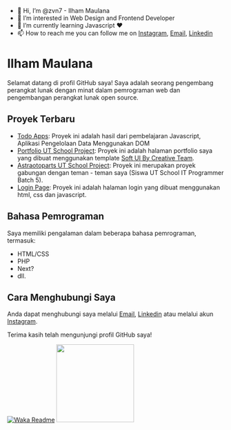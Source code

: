 - 👋 Hi, I’m @zvn7 - Ilham Maulana
- 👀 I’m interested in Web Design and Frontend Developer
- 🌱 I’m currently learning Javascript ❤️
- 📫 How to reach me you can follow me on [Instagram](https://instagram.com/ilhammaul7), [Email](aammaul7@gmail.com), [Linkedin](https://www.linkedin.com/in/ilham-maul/)

<!---
zvn7/zvn7 is a ✨ special ✨ repository because its `README.md` (this file) appears on your GitHub profile.
You can click the Preview link to take a look at your changes.
--->
<!---[README.md](https://github.com/zvn7/zvn7/files/12818869/README.md)--->

# Ilham Maulana

Selamat datang di profil GitHub saya! Saya adalah seorang pengembang perangkat lunak dengan minat dalam pemrograman web dan pengembangan perangkat lunak open source.

## Proyek Terbaru

- [Todo Apps](https://zvn7.github.io/todoapps/): Proyek ini adalah hasil dari pembelajaran Javascript, Aplikasi Pengelolaan Data Menggunakan DOM
- [Portfolio UT School Project](https://zvn7.github.io/portfolio-utschool/): Proyek ini adalah halaman portfolio saya yang dibuat menggunakan template [Soft UI By Creative Team](https://www.creative-tim.com/product/soft-ui-design-system).
- [Astraotoparts UT School Project](https://erizaanjelika.github.io/D9_Tugas_Kelompok2/): Proyek ini merupakan proyek gabungan dengan teman - teman saya (Siswa UT School IT Programmer Batch 5).
- [Login Page](https://zvn7.github.io/login-page/): Proyek ini adalah halaman login yang dibuat menggunakan html, css dan javascript.

## Bahasa Pemrograman

Saya memiliki pengalaman dalam beberapa bahasa pemrograman, termasuk:

- HTML/CSS
- PHP
- Next?
- dll.

## Cara Menghubungi Saya

Anda dapat menghubungi saya melalui [Email](aammaul7@gmail.com), [Linkedin](https://www.linkedin.com/in/ilham-maul/) atau melalui akun [Instagram](https://instagram.com/ilhammaul7).

Terima kasih telah mengunjungi profil GitHub saya!

<!--START_SECTION:waka-->
[![Waka Readme](https://github.com/zvn7/zvn7/actions/workflows/main.yml/badge.svg)](https://github.com/zvn7/zvn7/actions/workflows/main.yml)
<img height="180em" src="https://github-readme-stats.vercel.app/api?username=zvn7&show_icons=true&hide_border=true&&count_private=true&include_all_commits=true" />
<!--END_SECTION:waka-->
